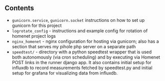 ## Contents

* ```gunicorn.service```, ```gunicorn.socket```
instructions on how to set up gunicorn for this project
* ```logrotate_config``` - instructions and example config for rotation of homenet project logs
* ```nginx_homenet``` - nginx configuration for hosting via gunicorn; also has a section that serves my pihole php server on a separate path
* ```speedtest/``` - directory with a python speedtest wrapper that is used both autonomously (via cron scheduling) and by executing via Homenet POST links in the runner django app. It also contains initial setup for influxdb to record measurements fetched by speedtest.py and initial setup for grafana for visualizing data from influxdb.

